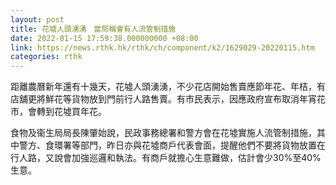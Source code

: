 ```yaml
---
layout: post
title: 花墟人頭湧湧　當局稱會有人流管制措施
date: 2022-01-15 17:59:38.000000000 +08:00
link: https://news.rthk.hk/rthk/ch/component/k2/1629029-20220115.htm
categories: rthk
---
```


距離農曆新年還有十幾天，花墟人頭湧湧，不少花店開始售賣應節年花、年桔，有店舖更將鮮花等貨物放到門前行人路售賣。有市民表示，因應政府宣布取消年宵花市，會轉到花墟買年花。

食物及衞生局局長陳肇始說，民政事務總署和警方會在花墟實施人流管制措施，其中警方、食環署等部門，昨日亦與花墟商戶代表會面，提醒他們不要將貨物放置在行人路，又說會加強巡邏和執法。有商戶就擔心生意難做，估計會少30%至40%生意。
